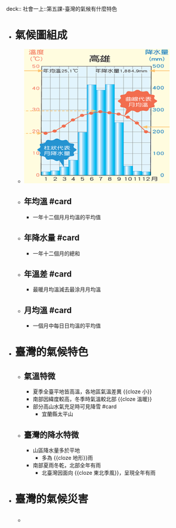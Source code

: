deck:: 社會一上::第五課-臺灣的氣候有什麼特色

- # 氣候圖組成
	- ![image.png](../assets/image_1657611008353_0.png)
	- ## 年均溫 #card
		- 一年十二個月月均溫的平均值
	- ## 年降水量 #card
		- 一年十二個月的總和
	- ## 年溫差 #card
		- 最暖月均溫減去最涂月月均溫
	- ## 月均溫 #card
		- 一個月中每日日均溫的平均值
- # 臺灣的氣候特色
	- ## 氣溫特微
		- 夏季全臺平地皆高溫，各地區氣溫差異 {{cloze 小}}
		- 南部因緯度較高，冬季時氣溫較北部 {{cloze 溫暖}}
		- 部分高山水氣充足時可見降雪 #card
			- 宜蘭縣太平山
	- ## 臺灣的降水特微
		- 山區降水量多於平地
			- 多為 {{cloze 地形}}雨
		- 南部夏雨冬乾，北部全年有雨
			- 北臺灣因面向 {{cloze 東北季風}}，呈現全年有雨
- # 臺灣的氣候災害
	- ##